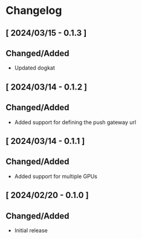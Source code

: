 # Changelog

[//]: # (## [ Upcoming Release - x.x.x ])

[//]: # ()
[//]: # (### Changed/Added)

[//]: # ()
[//]: # (### Fixed)

[//]: # ()
[//]: # (### Deprecated/Removed)

## [ 2024/03/15 - 0.1.3 ]

## Changed/Added
* Updated dogkat

## [ 2024/03/14 - 0.1.2 ]

## Changed/Added
* Added support for defining the push gateway url

## [ 2024/03/14 - 0.1.1 ]

## Changed/Added
* Added support for multiple GPUs

## [ 2024/02/20 - 0.1.0 ]

## Changed/Added
* Initial release
